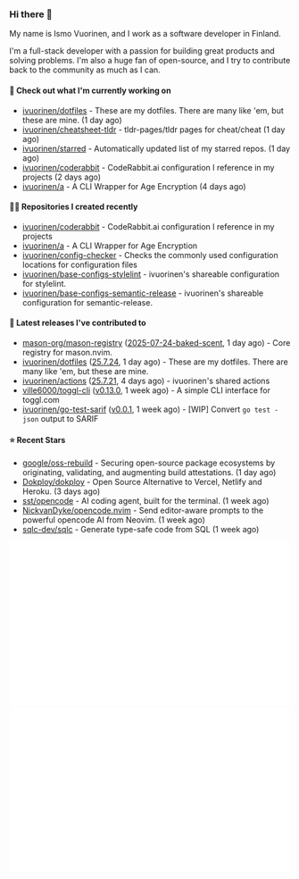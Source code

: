 
### Hi there 👋

My name is Ismo Vuorinen, and I work as a software developer in Finland.

I'm a full-stack developer with a passion for building great products and solving problems.
I'm also a huge fan of open-source, and I try to contribute back to the community as much as I can.

#### 👷 Check out what I'm currently working on

- [ivuorinen/dotfiles](https://github.com/ivuorinen/dotfiles) - These are my dotfiles. There are many like &#39;em, but these are mine. (1 day ago)
- [ivuorinen/cheatsheet-tldr](https://github.com/ivuorinen/cheatsheet-tldr) - tldr-pages/tldr pages for cheat/cheat (1 day ago)
- [ivuorinen/starred](https://github.com/ivuorinen/starred) - Automatically updated list of my starred repos. (1 day ago)
- [ivuorinen/coderabbit](https://github.com/ivuorinen/coderabbit) - CodeRabbit.ai configuration I reference in my projects (2 days ago)
- [ivuorinen/a](https://github.com/ivuorinen/a) - A CLI Wrapper for Age Encryption (4 days ago)

#### 👨‍💻 Repositories I created recently

- [ivuorinen/coderabbit](https://github.com/ivuorinen/coderabbit) - CodeRabbit.ai configuration I reference in my projects
- [ivuorinen/a](https://github.com/ivuorinen/a) - A CLI Wrapper for Age Encryption
- [ivuorinen/config-checker](https://github.com/ivuorinen/config-checker) - Checks the commonly used configuration locations for configuration files
- [ivuorinen/base-configs-stylelint](https://github.com/ivuorinen/base-configs-stylelint) - ivuorinen&#39;s shareable configuration for stylelint.
- [ivuorinen/base-configs-semantic-release](https://github.com/ivuorinen/base-configs-semantic-release) - ivuorinen&#39;s shareable configuration for semantic-release.

#### 🚀 Latest releases I've contributed to

- [mason-org/mason-registry](https://github.com/mason-org/mason-registry) ([2025-07-24-baked-scent](https://github.com/mason-org/mason-registry/releases/tag/2025-07-24-baked-scent), 1 day ago) - Core registry for mason.nvim.
- [ivuorinen/dotfiles](https://github.com/ivuorinen/dotfiles) ([25.7.24](https://github.com/ivuorinen/dotfiles/releases/tag/25.7.24), 1 day ago) - These are my dotfiles. There are many like &#39;em, but these are mine.
- [ivuorinen/actions](https://github.com/ivuorinen/actions) ([25.7.21](https://github.com/ivuorinen/actions/releases/tag/25.7.21), 4 days ago) - ivuorinen&#39;s shared actions
- [ville6000/toggl-cli](https://github.com/ville6000/toggl-cli) ([v0.13.0](https://github.com/ville6000/toggl-cli/releases/tag/v0.13.0), 1 week ago) - A simple CLI interface for toggl.com
- [ivuorinen/go-test-sarif](https://github.com/ivuorinen/go-test-sarif) ([v0.0.1](https://github.com/ivuorinen/go-test-sarif/releases/tag/v0.0.1), 1 week ago) - [WIP] Convert `go test -json` output to SARIF

#### ⭐ Recent Stars

- [google/oss-rebuild](https://github.com/google/oss-rebuild) - Securing open-source package ecosystems by originating, validating, and augmenting build attestations. (1 day ago)
- [Dokploy/dokploy](https://github.com/Dokploy/dokploy) - Open Source Alternative to Vercel, Netlify and Heroku. (3 days ago)
- [sst/opencode](https://github.com/sst/opencode) - AI coding agent, built for the terminal. (1 week ago)
- [NickvanDyke/opencode.nvim](https://github.com/NickvanDyke/opencode.nvim) - Send editor-aware prompts to the powerful opencode AI from Neovim. (1 week ago)
- [sqlc-dev/sqlc](https://github.com/sqlc-dev/sqlc) - Generate type-safe code from SQL (1 week ago)



<picture>
  <source srcset="https://raw.githubusercontent.com/ivuorinen/github-stats/master/generated/overview.svg#gh-dark-mode-only" media="(prefers-color-scheme: dark)" />
  <img src="https://raw.githubusercontent.com/ivuorinen/github-stats/master/generated/overview.svg#gh-light-mode-only" alt="Overview of my activity" />
</picture>
<picture>
  <source srcset="https://raw.githubusercontent.com/ivuorinen/github-stats/master/generated/languages.svg#gh-dark-mode-only" media="(prefers-color-scheme: dark)" />
  <img src="https://raw.githubusercontent.com/ivuorinen/github-stats/master/generated/languages.svg#gh-light-mode-only" alt="Languages I have been using" />
</picture>


